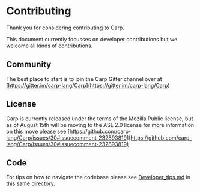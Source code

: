 Contributing
============

Thank you for considering contributing to Carp.

This document currently focusses on developer contributions but
we welcome all kinds of contributions.


Community
---------

The best place to start is to join the Carp Gitter channel over at
[https://gitter.im/carp-lang/Carp](https://gitter.im/carp-lang/Carp)


License
-------
Carp is currently released under the terms of the Mozilla Public license,
but as of August 15th will be moving to the ASL 2.0 license
for more information on this move please see
[https://github.com/carp-lang/Carp/issues/30#issuecomment-232893819](https://github.com/carp-lang/Carp/issues/30#issuecomment-232893819)


Code
----

For tips on how to navigate the codebase please see [Developer_tips.md](Developer_tips.md) in this
same directory.


